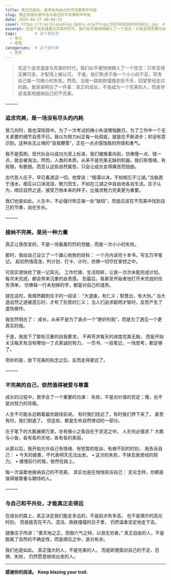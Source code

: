```yaml
---
title: 真正的成长，是学会与自己的不完美和平共处
slug: 真正的成长是学会与自己的不完美和平共处
date: 2025-04-27 00:06:51
cover: https://trailblazeblog.dpdns.org/Picgo/20250502003836012.jpg  # 请替换为你自己的图片路径
excerpt: 在这个追求速度与完美的时代，我们似乎被悄悄植入了一个信念：只有变得无懈可击，才配得上被认可。于是，我们焦虑于每一个小小的不足，苛责自己每一次微小的失败。然而，当我一路跌跌撞撞走到今天，回望曾经走过的路，我渐渐明白了一件事：真正的成长，不是成为一个完美的人，而是学会温柔地接纳自己的不完美。
tags:        # 这个是标签
  - 学习
  - 感悟
categories:  # 这个是分类
  - 思考
---
```

<!-- 正文开始 -->
>在这个追求速度与完美的时代，我们似乎被悄悄植入了一个信念：只有变得无懈可击，才配得上被认可。
于是，我们焦虑于每一个小小的不足，苛责自己每一次微小的失败。然而，当我一路跌跌撞撞走到今天，回望曾经走过的路，我渐渐明白了一件事：真正的成长，不是成为一个完美的人，而是学会温柔地接纳自己的不完美。

⸻

### 追求完美，是一场没有尽头的内耗

曾几何时，我也深陷其中。为了一次考试的微小失误懊恼数日，为了工作中一个无关紧要的细节自责不已。我以为努力纠正每一处瑕疵，就是在不断进步；却没有意识到，这种永无止境的“自我鞭策”，正在一点点侵蚀我的热情和勇气。

我不是孤例。现代社会以成功为至上标准，我们被推着向前，仿佛慢一点、错一点，就会被淘汰。然而，人类的本质，从来不是完美无缺的机器。我们有情绪，有局限，有脆弱。而否认这些自然属性，只会让成长变得痛苦而扭曲。

古代哲人庄子，早已看透这一切。他曾说：“相濡以沫，不如相忘于江湖。”当鱼困于浅水，相互以口沫润湿，勉力而生，不如在江湖之中自由地各自生活。庄子认为，顺应自然之道，接受万物本来的样子，比强求勉力完美更为重要。

我们也是如此。人生中，不必强行矫正每一处“缺陷”，而是应该在不完美中找到自己的节奏，自在生长。

⸻

### 接纳不完美，是另一种力量

真正让我改变的，不是一场轰轰烈烈的觉醒，而是一次小小的失败。

那时，我给自己设立了一个雄心勃勃的目标：
一个月内读完十本书，写五万字笔记。
起初热情高涨，列计划、打卡、计时，仿佛一切尽在掌控之中。

可现实很快给了我一记耳光。
工作忙碌、生活琐碎，让我一次次未能完成计划。
每次未完成，都会带来沉重的自责感。
到最后，我甚至开始害怕打开未完成的任务清单，
仿佛每一行未划掉的字，都是对自己的谴责。

就在这时，我偶然翻到庄子的一段话：
“大道废，有仁义；智慧出，有大伪。”
当大道自然之道被遗忘时，才有了刻意的仁义；
当人们追求聪明才智时，反而产生了虚伪做作。

我忽然明白了：
成长，从来不是为了装点一个“更好的我”，而是为了遇见一个更真实的我。

于是，我放下了那些沉重的自我要求。
不再苛求每天的进度完美无缺，
而是开始关注每天有没有哪怕一丁点真诚的努力。
一页书、一段笔记、一场思考，都足够了。

奇妙的是，放下完美的执念之后，反而走得更远了。

⸻

### 不完美的自己，依然值得被爱与尊重

成长的过程中，我学会了一个重要的功课：
失败，不是对价值的否定；慢，也不是对努力的背叛。

人生不可能永远朝着最优路径前进。
有时我们绕远了，有时我们停下来了，
甚至有时，我们倒退了。
但这些，都是生命自然律动的一部分。

庄子笔下的大鹏展翅万里，亦有微小之鱼自在于淤泥之中。
人生何必强求？
大鹏与小鱼，各有各的天地，各有各的美丽。

从那以后，我开始允许自己有情绪、有短暂的低谷、有做不到的时刻。
我告诉自己：
	•	今天的疲惫，不代表明天无法出发。
	•	这次的失败，不抹去我曾经的努力。
	•	缓慢前行的我，依然在路上。

每一次温柔地接纳自己的不完美，
其实也是在悄悄告诉自己：
无论怎样，你都是值得被尊重与期待的人。

⸻

### 与自己和平共处，才能真正走得远

在成长的路上，真正决定我们能走多远的，不是起点有多高，
也不是偶尔的高光时刻，
而是能否在平凡、混沌、跌跌撞撞的日子里，
仍然温柔坚定地走下去。

就像庄子所讲：“乘天地之正，而御六气之辩，以游无穷者。”
真正自由的人，不是脱离了自然的不确定性，而是顺应之中，游刃有余。

我们也是如此。
真正强大的人，不是完美的人，
而是即便面对自己的不足、恐惧、失败，
仍然愿意继续出发的人。

---

**感谢你的阅读。**
**Keep blazing your trail.**
